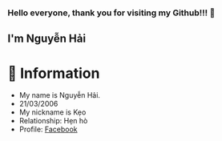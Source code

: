 ### Hello everyone, thank you for visiting my Github!!! 👋
## I'm Nguyễn Hải

# 📰 Information

-    My name is Nguyễn Hải.
-    21/03/2006
-    My nickname is Kẹo
-    Relationship: Hẹn hò
-    Profile: [Facebook](https://www.facebook.com/nhhkeo.206)
